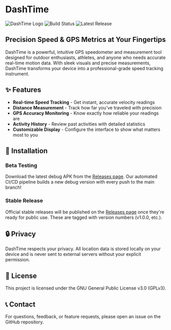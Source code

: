 # DashTime

![DashTime Logo](https://img.shields.io/badge/DashTime-GPS%20Speedometer-blue?style=for-the-badge)
![Build Status](https://img.shields.io/github/workflow/status/CRZX1337/DashTime/Build%20Debug%20APK?style=for-the-badge)
![Latest Release](https://img.shields.io/github/v/release/CRZX1337/DashTime?include_prereleases&style=for-the-badge)

## Precision Speed & GPS Metrics at Your Fingertips

DashTime is a powerful, intuitive GPS speedometer and measurement tool designed for outdoor enthusiasts, athletes, and anyone who needs accurate real-time motion data. With sleek visuals and precise measurements, DashTime transforms your device into a professional-grade speed tracking instrument.

## ✨ Features

- **Real-time Speed Tracking** - Get instant, accurate velocity readings
- **Distance Measurement** - Track how far you've traveled with precision
- **GPS Accuracy Monitoring** - Know exactly how reliable your readings are
- **Activity History** - Review past activities with detailed statistics
- **Customizable Display** - Configure the interface to show what matters most to you

## 📱 Installation

### Beta Testing
Download the latest debug APK from the [Releases page](https://github.com/CRZX1337/DashTime/releases). Our automated CI/CD pipeline builds a new debug version with every push to the main branch!

### Stable Release
Official stable releases will be published on the [Releases page](https://github.com/CRZX1337/DashTime/releases) once they're ready for public use. These are tagged with version numbers (v1.0.0, etc.).

## 🔒 Privacy

DashTime respects your privacy. All location data is stored locally on your device and is never sent to external servers without your explicit permission.

## 📄 License

This project is licensed under the GNU General Public License v3.0 (GPLv3).

## 📞 Contact

For questions, feedback, or feature requests, please open an issue on the GitHub repository.
